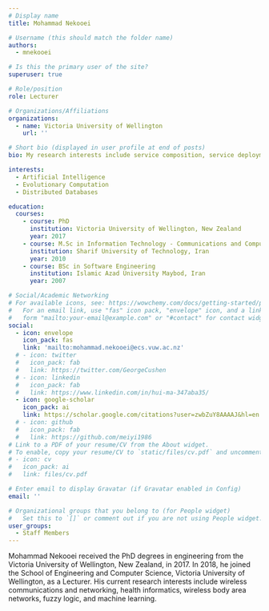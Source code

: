 ```yaml
---
# Display name
title: Mohammad Nekooei

# Username (this should match the folder name)
authors:
  - mnekooei

# Is this the primary user of the site?
superuser: true

# Role/position
role: Lecturer

# Organizations/Affiliations
organizations:
  - name: Victoria University of Wellington
    url: ''

# Short bio (displayed in user profile at end of posts)
bio: My research interests include service composition, service deployment and resource allocation for services, artificial intelligence, evolutionary computation, distributed databases, social network data analysis, and conceptual modelling.

interests:
  - Artificial Intelligence
  - Evolutionary Computation
  - Distributed Databases

education:
  courses:
    - course: PhD
      institution: Victoria University of Wellington, New Zealand
      year: 2017
    - course: M.Sc in Information Technology - Communications and Computer Networks
      institution: Sharif University of Technology, Iran
      year: 2010
    - course: BSc in Software Engineering
      institution: Islamic Azad University Maybod, Iran
      year: 2007

# Social/Academic Networking
# For available icons, see: https://wowchemy.com/docs/getting-started/page-builder/#icons
#   For an email link, use "fas" icon pack, "envelope" icon, and a link in the
#   form "mailto:your-email@example.com" or "#contact" for contact widget.
social:
  - icon: envelope
    icon_pack: fas
    link: 'mailto:mohammad.nekooei@ecs.vuw.ac.nz'
  # - icon: twitter
  #   icon_pack: fab
  #   link: https://twitter.com/GeorgeCushen
  # - icon: linkedin
  #   icon_pack: fab
  #   link: https://www.linkedin.com/in/hui-ma-347aba35/
  - icon: google-scholar
    icon_pack: ai
    link: https://scholar.google.com/citations?user=zwbZuY8AAAAJ&hl=en
  # - icon: github
  #   icon_pack: fab
  #   link: https://github.com/meiyi1986
# Link to a PDF of your resume/CV from the About widget.
# To enable, copy your resume/CV to `static/files/cv.pdf` and uncomment the lines below.
# - icon: cv
#   icon_pack: ai
#   link: files/cv.pdf

# Enter email to display Gravatar (if Gravatar enabled in Config)
email: ''

# Organizational groups that you belong to (for People widget)
#   Set this to `[]` or comment out if you are not using People widget.
user_groups:
  - Staff Members
---
```


Mohammad Nekooei received the PhD degrees in engineering from the Victoria University of Wellington, New Zealand, in 2017. In 2018, he joined the School of Engineering and Computer Science, Victoria University of Wellington, as a Lecturer. His current research interests include wireless communications and networking, health informatics, wireless body area networks, fuzzy logic, and machine learning.

